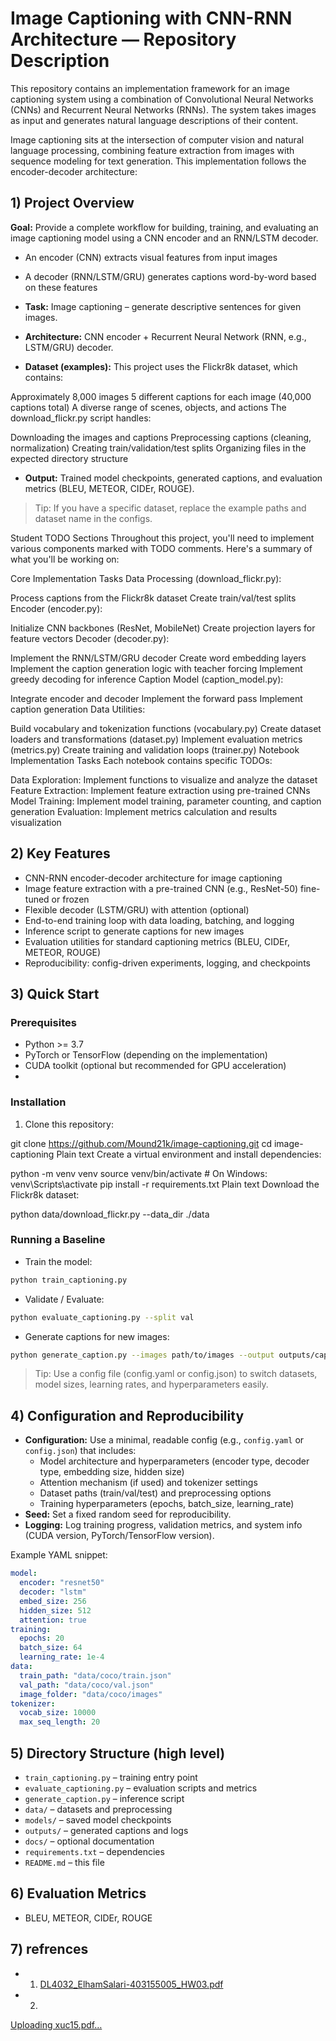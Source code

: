 # Image Captioning with CNN-RNN Architecture — Repository Description
This repository contains an implementation framework for an image captioning system using a combination of Convolutional Neural Networks (CNNs) and Recurrent Neural Networks (RNNs). The system takes images as input and generates natural language descriptions of their content.

Image captioning sits at the intersection of computer vision and natural language processing, combining feature extraction from images with sequence modeling for text generation. This implementation follows the encoder-decoder architecture:


## 1) Project Overview

**Goal:** Provide a complete workflow for building, training, and evaluating an image captioning model using a CNN encoder and an RNN/LSTM decoder.


- An encoder (CNN) extracts visual features from input images
- A decoder (RNN/LSTM/GRU) generates captions word-by-word based on these features

- **Task:** Image captioning – generate descriptive sentences for given images.
- **Architecture:** CNN encoder + Recurrent Neural Network (RNN, e.g., LSTM/GRU) decoder.
- **Dataset (examples):** This project uses the Flickr8k dataset, which contains:

Approximately 8,000 images
5 different captions for each image (40,000 captions total)
A diverse range of scenes, objects, and actions
The download_flickr.py script handles:

Downloading the images and captions
Preprocessing captions (cleaning, normalization)
Creating train/validation/test splits
Organizing files in the expected directory structure
- **Output:** Trained model checkpoints, generated captions, and evaluation metrics (BLEU, METEOR, CIDEr, ROUGE).

> Tip: If you have a specific dataset, replace the example paths and dataset name in the configs.

Student TODO Sections
Throughout this project, you'll need to implement various components marked with TODO comments. Here's a summary of what you'll be working on:

Core Implementation Tasks
Data Processing (download_flickr.py):

Process captions from the Flickr8k dataset
Create train/val/test splits
Encoder (encoder.py):

Initialize CNN backbones (ResNet, MobileNet)
Create projection layers for feature vectors
Decoder (decoder.py):

Implement the RNN/LSTM/GRU decoder
Create word embedding layers
Implement the caption generation logic with teacher forcing
Implement greedy decoding for inference
Caption Model (caption_model.py):

Integrate encoder and decoder
Implement the forward pass
Implement caption generation
Data Utilities:

Build vocabulary and tokenization functions (vocabulary.py)
Create dataset loaders and transformations (dataset.py)
Implement evaluation metrics (metrics.py)
Create training and validation loops (trainer.py)
Notebook Implementation Tasks
Each notebook contains specific TODOs:

Data Exploration: Implement functions to visualize and analyze the dataset
Feature Extraction: Implement feature extraction using pre-trained CNNs
Model Training: Implement model training, parameter counting, and caption generation
Evaluation: Implement metrics calculation and results visualization

## 2) Key Features

- CNN-RNN encoder-decoder architecture for image captioning
- Image feature extraction with a pre-trained CNN (e.g., ResNet-50) fine-tuned or frozen
- Flexible decoder (LSTM/GRU) with attention (optional)
- End-to-end training loop with data loading, batching, and logging
- Inference script to generate captions for new images
- Evaluation utilities for standard captioning metrics (BLEU, CIDEr, METEOR, ROUGE)
- Reproducibility: config-driven experiments, logging, and checkpoints

## 3) Quick Start

### Prerequisites
- Python >= 3.7
- PyTorch or TensorFlow (depending on the implementation)
- CUDA toolkit (optional but recommended for GPU acceleration)
- 
### Installation
1) Clone this repository:

git clone https://github.com/Mound21k/image-captioning.git
cd image-captioning
Plain text
Create a virtual environment and install dependencies:

python -m venv venv
source venv/bin/activate  # On Windows: venv\Scripts\activate
pip install -r requirements.txt
Plain text
Download the Flickr8k dataset:

python data/download_flickr.py --data_dir ./data

### Running a Baseline

- Train the model:
```bash
python train_captioning.py
```

- Validate / Evaluate:
```bash
python evaluate_captioning.py --split val
```

- Generate captions for new images:
```bash
python generate_caption.py --images path/to/images --output outputs/captions.json
```

> Tip: Use a config file (config.yaml or config.json) to switch datasets, model sizes, learning rates, and hyperparameters easily.

## 4) Configuration and Reproducibility

- **Configuration:** Use a minimal, readable config (e.g., `config.yaml` or `config.json`) that includes:
  - Model architecture and hyperparameters (encoder type, decoder type, embedding size, hidden size)
  - Attention mechanism (if used) and tokenizer settings
  - Dataset paths (train/val/test) and preprocessing options
  - Training hyperparameters (epochs, batch_size, learning_rate)
- **Seed:** Set a fixed random seed for reproducibility.
- **Logging:** Log training progress, validation metrics, and system info (CUDA version, PyTorch/TensorFlow version).

Example YAML snippet:
```yaml
model:
  encoder: "resnet50"
  decoder: "lstm"
  embed_size: 256
  hidden_size: 512
  attention: true
training:
  epochs: 20
  batch_size: 64
  learning_rate: 1e-4
data:
  train_path: "data/coco/train.json"
  val_path: "data/coco/val.json"
  image_folder: "data/coco/images"
tokenizer:
  vocab_size: 10000
  max_seq_length: 20
```

## 5) Directory Structure (high level)

- `train_captioning.py` – training entry point
- `evaluate_captioning.py` – evaluation scripts and metrics
- `generate_caption.py` – inference script
- `data/` – datasets and preprocessing
- `models/` – saved model checkpoints
- `outputs/` – generated captions and logs
- `docs/` – optional documentation
- `requirements.txt` – dependencies
- `README.md` – this file

## 6) Evaluation Metrics

- BLEU, METEOR, CIDEr, ROUGE

## 7) refrences
- 1. [DL4032_ElhamSalari-403155005_HW03.pdf](https://github.com/user-attachments/files/22248140/DL4032_ElhamSalari-403155005_HW03.pdf)
-  2. 
[Uploading xuc15.pdf…]()
